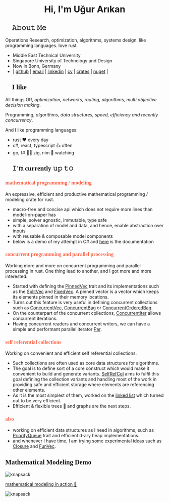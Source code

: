 <h1 align="center">Hi, I'm Uğur Arıkan</h1>

<h2 style="font-family: consolas;">👋 𝙰𝚋𝚘𝚞𝚝 𝙼𝚎</h2>

Operations Research, optimization, algorithms, systems design. like programming languages. love rust.

* Middle East Technical University
* Singapore University of Technology and Design
* Now in Bonn, Germany
* | [github](https://github.com/orxfun) | [email](mailto:orx.ugur.arikan@gmail.com) | [linkedin](https://www.linkedin.com/in/uarikan/) | [cv](https://orxfun.github.io/cv/) | [crates](https://crates.io/users/orxfun) | [nuget](https://www.nuget.org/profiles/orx.ugur.arikan) |


<h2 style="font-family: consolas;">🤟 I like</h2>

All things OR, *optimization, networks, routing, algorithms, multi objective decision making*.

Programming, *algorithms, data structures, speed, efficiency and recently concurrency*.

And I like programming languages:

* rust ❤️ every day
* c#, react, typescript 👍 often
* go, f# 👌🏽 zig, nim 🤔 watching

<h2 style="font-family: consolas;">🎈 𝙸'𝚖 currently 𝚞𝚙 𝚝𝚘</h2>

<h3 style="font-family: consolas; color:tomato">mathematical programming / modeling</h3>

An expressive, efficient and productive mathematical programming / modeling crate for rust.
  * macro-free and concise api which does not require more lines than model-on-paper has
  * simple, solver agnostic, immutable, type safe
  * with a separation of model and data, and hence, enable abstraction over inputs
  * with reusable & composable model components
  * below is a demo of my attempt in C# and <a target="_blank" href="https://orxfun.github.io/orx-mathprog-gallery/">here</a> is the documentation

<h3 style="font-family: consolas; color:tomato">concurrent programming and parallel processing</h3>

Working more and more on concurrent programming and parallel processing in rust. One thing lead to another, and I got more and more interested:
* Started with defining the <a target="_blank" href="https://crates.io/crates/orx-pinned-vec">PinnedVec</a> trait and its implementations such as the <a target="_blank" href="https://crates.io/crates/orx-split-vec">SplitVec</a> and <a target="_blank" href="https://crates.io/crates/orx-fixed-vec">FixedVec</a>. A pinned vector is a vector which keeps its elements pinned in their memory locations.
* Turns out this feature is very useful in defining concurrent collections such as <a target="_blank" href="https://crates.io/crates/orx-concurrent-vec">ConcurrentVec</a>, <a target="_blank" href="https://crates.io/crates/orx-concurrent-bag">ConcurrentBag</a> or  <a target="_blank" href="https://crates.io/crates/orx-concurrent-ordered-bag">ConcurrentOrderedBag</a>.
* On the counterpart of the concurrent collections, <a target="_blank" href="https://crates.io/crates/orx-concurrent-iter">ConcurrentIter</a> allows concurrent iterations.
* Having concurrent readers and concurrent writers, we can have a simple and performant parallel iterator <a target="_blank" href="https://crates.io/crates/orx-parallel">Par</a>.

<h3 style="font-family: consolas; color:tomato">self referential collections</h3>

Working on convenient and efficient self referential collections.
* Such collections are often used as core data structures for algorithms.
* The goal is to define sort of a core construct which would make it convenient to build and generate variants. <a target="_blank" href="https://crates.io/crates/orx-selfref-col">SelfRefCol</a> aims to fulfil this goal defining the collection variants and handling most of the work in providing safe and efficient storage where elements are referencing other elements.
* As it is the most simplest of them, worked on the <a target="_blank" href="https://crates.io/crates/orx-linked-list">linked list</a> which turned out to be very efficient.
* Efficient & flexible trees 🌴 and graphs are the next steps.

<h3 style="font-family: consolas; color:tomato">also</h3>

* working on efficient data structures as I need in algorithms, such as <a target="_blank" href="https://crates.io/crates/orx-priority-queue">PriorityQueue</a> trait and efficient d-ary heap implementations.
* and whenever I have time, I am trying some experimental ideas such as <a target="_blank" href="https://crates.io/crates/orx-closure">Closure</a> and <a target="_blank" href="https://crates.io/crates/orx-funvec">FunVec</a>.

<h2 style="font-family: consolas;">Mathematical Modeling Demo</h2>

![knapsack](https://orxfun.github.io/orx-mathprog-gallery/data/concise/knapsack.PNG)

[mathematical modeling in action 🔎](https://orxfun.github.io/orx-mathprog-gallery/img/orx_model_building_knapsack.gif)

![knapsack](https://orxfun.github.io/orx-mathprog-gallery/img/orx_model_building_knapsack-540w.gif)
